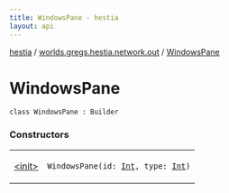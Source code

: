 ```yaml
---
title: WindowsPane - hestia
layout: api
---
```


<div class='api-docs-breadcrumbs'><a href="../../index.html">hestia</a> / <a href="../index.html">worlds.gregs.hestia.network.out</a> / <a href="./index.html">WindowsPane</a></div>

# WindowsPane

<div class="signature"><code><span class="keyword">class </span><span class="identifier">WindowsPane</span>&nbsp;<span class="symbol">:</span>&nbsp;<span class="identifier">Builder</span></code></div>

### Constructors

<table class="api-docs-table">
<tbody>
<tr>
<td markdown="1">

<a href="-init-.html">&lt;init&gt;</a>


</td>
<td markdown="1">
<div class="signature"><code><span class="identifier">WindowsPane</span><span class="symbol">(</span><span class="parameterName" id="worlds.gregs.hestia.network.out.WindowsPane$<init>(kotlin.Int, kotlin.Int)/id">id</span><span class="symbol">:</span>&nbsp;<a href="https://kotlinlang.org/api/latest/jvm/stdlib/kotlin/-int/index.html"><span class="identifier">Int</span></a><span class="symbol">, </span><span class="parameterName" id="worlds.gregs.hestia.network.out.WindowsPane$<init>(kotlin.Int, kotlin.Int)/type">type</span><span class="symbol">:</span>&nbsp;<a href="https://kotlinlang.org/api/latest/jvm/stdlib/kotlin/-int/index.html"><span class="identifier">Int</span></a><span class="symbol">)</span></code></div>

</td>
</tr>
</tbody>
</table>
